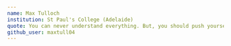 ```yaml
---
name: Max Tulloch
institution: St Paul's College (Adelaide)
quote: You can never understand everything. But, you should push yourself to understand the system.
github_user: maxtull04
---
```

